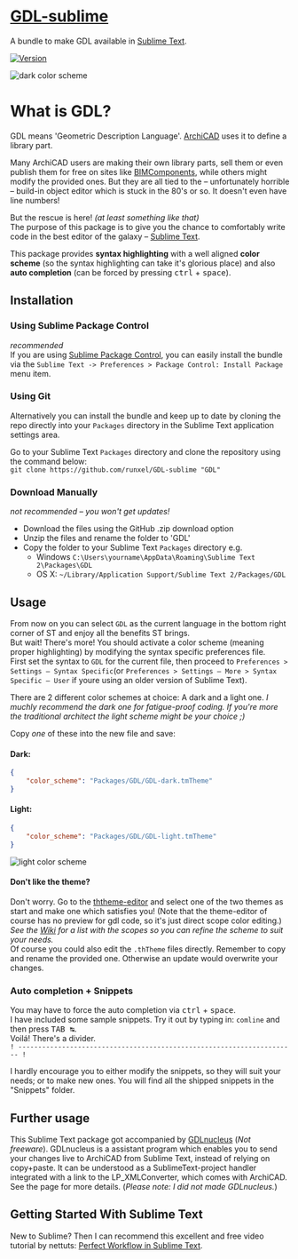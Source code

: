 # [GDL-sublime](https://github.com/runxel/GDL-sublime)
A bundle to make GDL available in [Sublime Text](http://www.sublimetext.com/).

[![Version](https://img.shields.io/github/release/runxel/GDL-sublime.svg?style=flat-square)](https://github.com/runxel/GDL-sublime/releases/latest)

![dark color scheme](http://i.imgur.com/zg85SmQ.png)  

# What is GDL?
GDL means 'Geometric Description Language'. [ArchiCAD](http://www.graphisoft.com/) uses it to define a library part.

Many ArchiCAD users are making their own library parts, sell them or even publish them for free on sites like [BIMComponents](https://bimcomponents.com/), while others might modify the provided ones. But they are all tied to the – unfortunately horrible – build-in object editor which is stuck in the 80's or so. It doesn't even have line numbers!

But the rescue is here! _(at least something like that)_  
The purpose of this package is to give you the chance to comfortably write code in the best editor of the galaxy – [Sublime Text](https://www.sublimetext.com/).

This package provides **syntax highlighting** with a well aligned **color scheme** (so the syntax highlighting can take it's glorious place) and also **auto completion** (can be forced by pressing <kbd>ctrl</kbd> + <kbd>space</kbd>).

## Installation

### Using Sublime Package Control
_recommended_  
If you are using [Sublime Package Control](http://wbond.net/sublime_packages/package_control), you can easily install the bundle via the `Sublime Text -> Preferences > Package Control: Install Package` menu item.

### Using Git
Alternatively you can install the bundle and keep up to date by cloning the repo directly into your `Packages` directory in the Sublime Text application settings area.

Go to your Sublime Text `Packages` directory and clone the repository using the command below:  
`git clone https://github.com/runxel/GDL-sublime "GDL"`

### Download Manually
_not recommended – you won't get updates!_  
- Download the files using the GitHub .zip download option
- Unzip the files and rename the folder to 'GDL'
- Copy the folder to your Sublime Text `Packages` directory e.g. 
  - Windows `C:\Users\yourname\AppData\Roaming\Sublime Text 2\Packages\GDL`
  - OS X: `~/Library/Application Support/Sublime Text 2/Packages/GDL`

## Usage
From now on you can select `GDL` as the current language in the bottom right corner of ST and enjoy all the benefits ST brings.  
But wait! There's more!
You should activate a color scheme (meaning proper highlighting) by modifying the syntax specific preferences file.  
First set the syntax to `GDL` for the current file, then proceed to `Preferences > Settings – Syntax Specific`(or `Preferences > Settings – More > Syntax Specific – User` if youre using an older version of Sublime Text).

There are 2 different color schemes at choice: A dark and a light one. _I muchly recommend the dark one for fatigue-proof coding. If you're more the traditional architect the light scheme might be your choice ;)_

Copy _one_ of these into the new file and save:

#### **Dark:**
```json
{  
	"color_scheme": "Packages/GDL/GDL-dark.tmTheme"  
}
```

#### **Light:**
```json
{  
	"color_scheme": "Packages/GDL/GDL-light.tmTheme"  
}
```
![light color scheme](http://i.imgur.com/7gWWr6N.png)  

#### Don't like the theme?
Don't worry. Go to the [ththeme-editor](http://tmtheme-editor.herokuapp.com/#!/editor/theme/GDL%20dark) and select one of the two themes as start and make one which satisfies you! (Note that the theme-editor of course has no preview for gdl code, so it's just direct scope color editing.)  
_See the [Wiki](https://github.com/runxel/GDL-sublime/wiki) for a list with the scopes so you can refine the scheme to suit your needs._  
Of course you could also edit the `.thTheme` files directly. Remember to copy and rename the provided one. Otherwise an update would overwrite your changes.

### Auto completion + Snippets
You may have to force the auto completion via <kbd>ctrl</kbd> + <kbd>space</kbd>.  
I have included some sample snippets. Try it out by typing in: `comline` and then press <kbd>TAB ↹</kbd>.  
Voilá! There's a divider.  
`! ---------------------------------------------------------------------- !`

I hardly encourage you to either modify the snippets, so they will suit your needs; or to make new ones.
You will find all the shipped snippets in the "Snippets" folder.

## Further usage
This Sublime Text package got accompanied by [GDLnucleus](http://www.opengdl.org/Default.aspx?tabid=9748) (_Not freeware_). GDLnucleus is a assistant program which enables you to send your changes live to ArchiCAD from Sublime Text, instead of relying on copy+paste.
It can be understood as a SublimeText-project handler integrated with a link to the LP\_XMLConverter, which comes with ArchiCAD. See the page for more details.
(_Please note: I did not made GDLnucleus._)

## Getting Started With Sublime Text
New to Sublime? Then I can recommend this excellent and free video tutorial by nettuts: [Perfect Workflow in Sublime Text](http://net.tutsplus.com/articles/news/perfect-workflow-in-sublime-text-free-course/).
